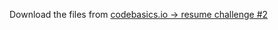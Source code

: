 Download the files from [codebasics.io -> resume challenge #2](https://codebasics.io/event/codebasics-resume-project-challenge)
